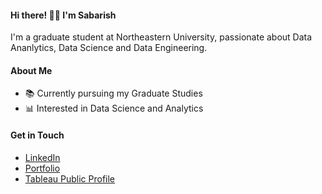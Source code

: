 #### Hi there! 👋🏻 I'm Sabarish
I'm a graduate student at Northeastern University, passionate about Data Ananlytics, Data Science and Data Engineering.

#### About Me
- 📚 Currently pursuing my Graduate Studies
- 📊 Interested in Data Science and Analytics

#### Get in Touch
- [LinkedIn](https://www.linkedin.com/in/sabarishsubramaniam/)
- [Portfolio](https://sabarishsubramania04.wixsite.com/sabarish)
- [Tableau Public Profile](https://public.tableau.com/app/profile/sabarish.subramaniam3258/vizzes)

